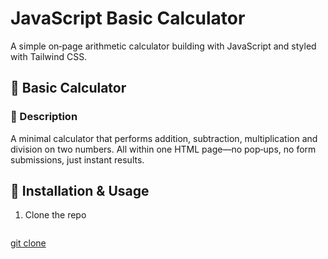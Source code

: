 # JavaScript Basic Calculator

A simple on‑page arithmetic calculator building with JavaScript and styled with Tailwind CSS.


## 🧮 Basic Calculator

### 📝 Description
A minimal calculator that performs addition, subtraction, multiplication and division on two numbers. All within one HTML page—no pop‑ups, no form submissions, just instant results.


## 🚀 Installation & Usage

1. Clone the repo  
   ```bash
  [ git clone ](https://aramyst.github.io/BasicaCalculator/)
